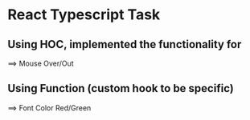 # React Typescript Task

## Using HOC, implemented the functionality for
==> Mouse Over/Out

## Using Function (custom hook to be specific)
==> Font Color Red/Green